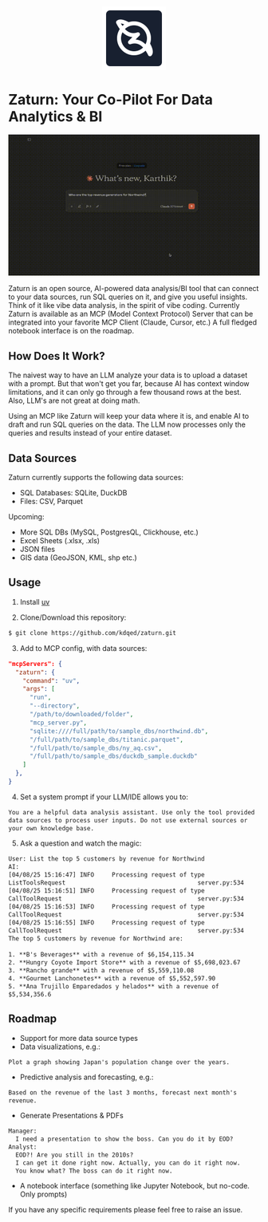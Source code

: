 <p align="center">
  <img src="brand/logo.png" width="128" height="128">
</p>

# Zaturn: Your Co-Pilot For Data Analytics & BI

![Zaturn Demo](brand/demo.gif)

Zaturn is an open source, AI-powered data analysis/BI tool that can connect to your data sources, run SQL queries on it, and give you useful insights. Think of it like vibe data analysis, in the spirit of vibe coding. Currently Zaturn is available as an MCP (Model Context Protocol) Server that can be integrated into your favorite MCP Client (Claude, Cursor, etc.) A full fledged notebook interface is on the roadmap.

## How Does It Work?

The naivest way to have an LLM analyze your data is to upload a dataset with a prompt. But that won't get you far, because AI has context window limitations, and it can only go through a few thousand rows at the best. Also, LLM's are not great at doing math.

Using an MCP like Zaturn will keep your data where it is, and enable AI to draft and run SQL queries on the data. The LLM now processes only the queries and results instead of your entire dataset.

## Data Sources

Zaturn currently supports the following data sources: 
- SQL Databases: SQLite, DuckDB
- Files: CSV, Parquet

Upcoming:
- More SQL DBs (MySQL, PostgresQL, Clickhouse, etc.)
- Excel Sheets (.xlsx, .xls)
- JSON files
- GIS data (GeoJSON, KML, shp etc.)

## Usage
1. Install [uv](https://docs.astral.sh/uv/getting-started/installation/#installation-methods)

2. Clone/Download this repository:
```bash
$ git clone https://github.com/kdqed/zaturn.git
```

3. Add to MCP config, with data sources:
```json
"mcpServers": {
  "zaturn": {
    "command": "uv",
    "args": [
      "run",
      "--directory",
      "/path/to/downloaded/folder",
      "mcp_server.py",
      "sqlite:////full/path/to/sample_dbs/northwind.db",
      "/full/path/to/sample_dbs/titanic.parquet",
      "/full/path/to/sample_dbs/ny_aq.csv",
      "/full/path/to/sample_dbs/duckdb_sample.duckdb"
    ]
  },
}
```

4. Set a system prompt if your LLM/IDE allows you to:
```
You are a helpful data analysis assistant. Use only the tool provided data sources to process user inputs. Do not use external sources or your own knowledge base.
```

5. Ask a question and watch the magic:
```
User: List the top 5 customers by revenue for Northwind
AI: 
[04/08/25 15:16:47] INFO     Processing request of type ListToolsRequest                                     server.py:534
[04/08/25 15:16:51] INFO     Processing request of type CallToolRequest                                      server.py:534
[04/08/25 15:16:53] INFO     Processing request of type CallToolRequest                                      server.py:534
[04/08/25 15:16:55] INFO     Processing request of type CallToolRequest                                      server.py:534
The top 5 customers by revenue for Northwind are:

1. **B's Beverages** with a revenue of $6,154,115.34
2. **Hungry Coyote Import Store** with a revenue of $5,698,023.67
3. **Rancho grande** with a revenue of $5,559,110.08
4. **Gourmet Lanchonetes** with a revenue of $5,552,597.90
5. **Ana Trujillo Emparedados y helados** with a revenue of $5,534,356.6
```

## Roadmap

- Support for more data source types
- Data visualizations, e.g.:
```
Plot a graph showing Japan's population change over the years.
```
- Predictive analysis and forecasting, e.g.:
```
Based on the revenue of the last 3 months, forecast next month's revenue.
```
- Generate Presentations & PDFs
```
Manager: 
  I need a presentation to show the boss. Can you do it by EOD?
Analyst: 
  EOD?! Are you still in the 2010s? 
  I can get it done right now. Actually, you can do it right now.
  You know what? The boss can do it right now.
```
- A notebook interface (something like Jupyter Notebook, but no-code. Only prompts)

If you have any specific requirements please feel free to raise an issue.

